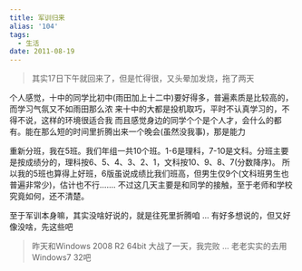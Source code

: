 ```yaml
---
title: 军训归来
alias: '104'
tags:
  - 生活
date: 2011-08-19
---
```


> 其实17日下午就回来了，但是忙得很，又头晕加发烧，拖了两天

个人感觉，十中的同学比初中(雨田加上十二中)要好得多，普遍素质是比较高的，而学习气氛又不如雨田那么浓
来十中的大都是投机取巧，平时不认真学习的，不得不说，这样的环境很适合我
而且感觉身边的同学个个是个人才，会什么的都有。能在那么短的时间里折腾出来一个晚会(虽然没我事)，那是能力

重新分班，我在5班。我们年组一共10个班。1-6是理科，7-10是文科。分班主要是按成绩分的，理科按6、5、4、3、2、1，文科按10、9、8、7(分数降序)。
所以我的5班也算得上好班，6版虽说成绩比我们班高，但男生仅9个(文科班男生也普遍非常少)，估计也不行&#8230;&#8230;.
不过这几天主要是和同学的接触，至于老师和学校究竟如何，还不清楚。

至于军训本身嘛，其实没啥好说的，就是往死里折腾咱 ...
有好多想说的，但又好像没啥，先这些吧

> 昨天和Windows 2008 R2 64bit 大战了一天，我完败 ... 老老实实的去用Windows7 32吧
